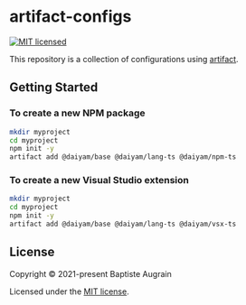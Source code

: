 artifact-configs
================

[![MIT licensed](https://img.shields.io/badge/license-MIT-blue.svg)](./LICENSE)

This repository is a collection of configurations using [artifact](https://github.com/zokugun/artifact).

Getting Started
---------------

### To create a new NPM package

```sh
mkdir myproject
cd myproject
npm init -y
artifact add @daiyam/base @daiyam/lang-ts @daiyam/npm-ts
```

### To create a new Visual Studio extension

```sh
mkdir myproject
cd myproject
npm init -y
artifact add @daiyam/base @daiyam/lang-ts @daiyam/vsx-ts
```

License
-------

Copyright &copy; 2021-present Baptiste Augrain

Licensed under the [MIT license](https://opensource.org/licenses/MIT).
